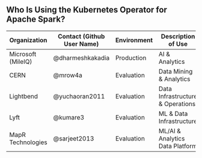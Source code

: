 ## Who Is Using the Kubernetes Operator for Apache Spark?

| Organization | Contact (Github User Name) | Environment | Description of Use |
| ------------- | ------------- | ------------- | ------------- |
| Microsoft (MileIQ) |@dharmeshkakadia| Production | AI & Analytics |
| CERN|@mrow4a| Evaluation | Data Mining & Analytics |
| Lightbend |@yuchaoran2011| Evaluation | Data Infrastructure & Operations |
| Lyft |@kumare3| Evaluation | ML & Data Infrastructure |
| MapR Technologies |@sarjeet2013| Evaluation | ML/AI & Analytics Data Platform |
